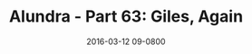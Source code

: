 ---
layout: entry.pug
title: "Alundra - Part 63: Giles, Again"
date: 2016-03-12 09-0800
publishDate: 2017-10-31 12:00:00 -0800
categories: playthroughs alundra
draft: true
---